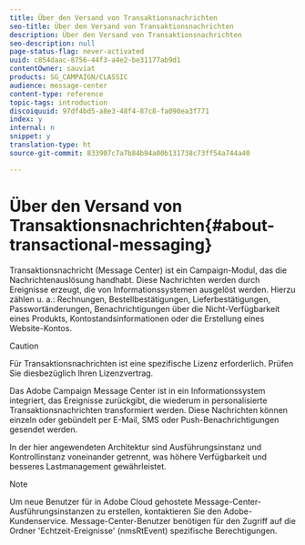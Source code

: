 ```yaml
---
title: Über den Versand von Transaktionsnachrichten
seo-title: Über den Versand von Transaktionsnachrichten
description: Über den Versand von Transaktionsnachrichten
seo-description: null
page-status-flag: never-activated
uuid: c854daac-8756-44f3-a4e2-be31177ab9d1
contentOwner: sauviat
products: SG_CAMPAIGN/CLASSIC
audience: message-center
content-type: reference
topic-tags: introduction
discoiquuid: 97df4bd5-a8e3-48f4-87c8-fa090ea3f771
index: y
internal: n
snippet: y
translation-type: ht
source-git-commit: 833907c7a7b84b94a00b131738c73ff54a744a40

---
```



# Über den Versand von Transaktionsnachrichten{#about-transactional-messaging}

Transaktionsnachricht (Message Center) ist ein Campaign-Modul, das die Nachrichtenauslösung handhabt. Diese Nachrichten werden durch Ereignisse erzeugt, die von Informationssystemen ausgelöst werden. Hierzu zählen u. a.: Rechnungen, Bestellbestätigungen, Lieferbestätigungen, Passwortänderungen, Benachrichtigungen über die Nicht-Verfügbarkeit eines Produkts, Kontostandsinformationen oder die Erstellung eines Website-Kontos.

>[!CAUTION]
>
>Für Transaktionsnachrichten ist eine spezifische Lizenz erforderlich. Prüfen Sie diesbezüglich Ihren Lizenzvertrag.

Das Adobe Campaign Message Center ist in ein Informationssystem integriert, das Ereignisse zurückgibt, die wiederum in personalisierte Transaktionsnachrichten transformiert werden. Diese Nachrichten können einzeln oder gebündelt per E-Mail, SMS oder Push-Benachrichtigungen gesendet werden.

In der hier angewendeten Architektur sind Ausführungsinstanz und Kontrollinstanz voneinander getrennt, was höhere Verfügbarkeit und besseres Lastmanagement gewährleistet.

>[!NOTE]
>
>Um neue Benutzer für in Adobe Cloud gehostete Message-Center-Ausführungsinstanzen zu erstellen, kontaktieren Sie den Adobe-Kundenservice. Message-Center-Benutzer benötigen für den Zugriff auf die Ordner &#39;Echtzeit-Ereignisse&#39; (nmsRtEvent) spezifische Berechtigungen.

